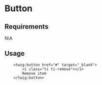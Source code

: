 # Button

## Requirements

N\A

## Usage

```twig
    <twig:button href="#" target="_blank">
        <i class="ti ti-remove"></i>
        Remove item
    </twig:button>
```
